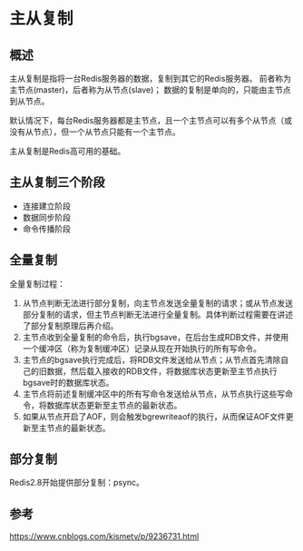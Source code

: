 # 主从复制
## 概述
主从复制是指将一台Redis服务器的数据，复制到其它的Redis服务器。
前者称为主节点(master)，后者称为从节点(slave)；
数据的复制是单向的，只能由主节点到从节点。

默认情况下，每台Redis服务器都是主节点，且一个主节点可以有多个从节点（或没有从节点），但一个从节点只能有一个主节点。

主从复制是Redis高可用的基础。

## 主从复制三个阶段
* 连接建立阶段
* 数据同步阶段
* 命令传播阶段

## 全量复制
全量复制过程：
1. 从节点判断无法进行部分复制，向主节点发送全量复制的请求；或从节点发送部分复制的请求，但主节点判断无法进行全量复制。具体判断过程需要在讲述了部分复制原理后再介绍。
2. 主节点收到全量复制的命令后，执行bgsave，在后台生成RDB文件，并使用一个缓冲区（称为复制缓冲区）记录从现在开始执行的所有写命令。
3. 主节点的bgsave执行完成后，将RDB文件发送给从节点；从节点首先清除自己的旧数据，然后载入接收的RDB文件，将数据库状态更新至主节点执行bgsave时的数据库状态。
4. 主节点将前述复制缓冲区中的所有写命令发送给从节点，从节点执行这些写命令，将数据库状态更新至主节点的最新状态。
5. 如果从节点开启了AOF，则会触发bgrewriteaof的执行，从而保证AOF文件更新至主节点的最新状态。

## 部分复制
Redis2.8开始提供部分复制：psync。

## 参考
https://www.cnblogs.com/kismetv/p/9236731.html